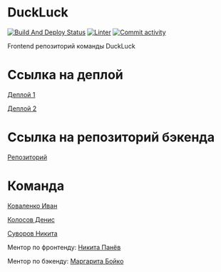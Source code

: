 # DuckLuck
[![Build And Deploy Status](https://github.com/frontend-park-mail-ru/2021_1_DuckLuck/actions/workflows/s3.yml/badge.svg)](https://github.com/frontend-park-mail-ru/2021_1_DuckLuck/actions/workflows/s3.yml)
[![Linter](https://github.com/frontend-park-mail-ru/2021_1_DuckLuck/actions/workflows/linter.yml/badge.svg)](https://github.com/frontend-park-mail-ru/2021_1_DuckLuck/actions/workflows/linter.yml)
[![Commit activity](https://img.shields.io/github/commit-activity/m/frontend-park-mail-ru/2021_1_DuckLuck)](https://github.com/frontend-park-mail-ru/2021_1_DuckLuck/pulse)

Frontend репозиторий команды DuckLuck

# Ссылка на деплой

[Деплой 1](https://duckluckmarket.xyz)

[Деплой 2](https://duckluckbreakout.xyz)

# Ссылка на репозиторий бэкенда

[Репозиторий](https://github.com/go-park-mail-ru/2021_1_DuckLuck)

# Команда

[Коваленко Иван](https://github.com/DuckLuckBreakout)

[Колосов Денис](https://github.com/lev4rT)

[Суворов Никита](https://github.com/Tullerpeton)

Ментор по фронтенду: [Никита Панёв](https://github.com/tmible)

Ментор по бэкенду: [Маргарита Бойко](https://github.com/mortawe)
